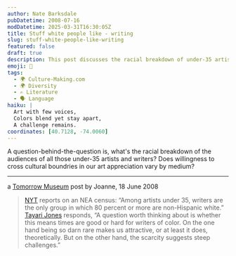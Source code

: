 ```yaml
---
author: Nate Barksdale
pubDatetime: 2008-07-16
modDatetime: 2025-03-31T16:30:05Z
title: Stuff white people like - writing
slug: stuff-white-people-like-writing
featured: false
draft: true
description: This post discusses the racial breakdown of under-35 artists and writers, highlighting the challenges and representation of writers of color.
emoji: 🎨
tags:
  - 🌍 Culture-Making.com
  - 🌍 Diversity
  - ✍️ Literature
  - 🗣️ Language
haiku: |
  Art with few voices,  
  Colors blend yet stay apart,  
  A challenge remains.
coordinates: [40.7128, -74.0060]
---
```


A question-behind-the-question is, what's the racial breakdown of the audiences of all those under-35 artists and writers? Does willingness to cross cultural boundries in our art appreciation vary by medium?

---

a [Tomorrow Museum](https://www.google.com/search?q=%22Tomorrow%20Museum%22%20feeds.feedburner.com) post by Joanne, 18 June 2008

> [NYT](http://web.archive.org/web/20241216232810/https://www.nytimes.com/2008/06/12/arts/12nea.html) reports on an NEA census: “Among artists under 35, writers are the only group in which 80 percent or more are non-Hispanic white.” [Tayari Jones](http://web.archive.org/web/20080930171440/http://www.tayarijones.com/blog/archives/2008/06/artists_in_the.html) responds, “A question worth thinking about is whether this means times are good or hard for writers of color. On the one hand being so darn rare makes us attractive, or at least it does, theoretically. But on the other hand, the scarcity suggests steep challenges.”
